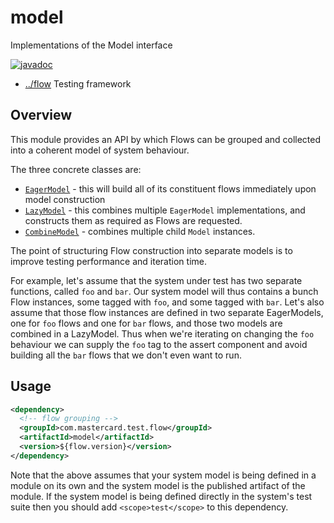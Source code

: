 
<!-- title start -->

# model

Implementations of the Model interface

[![javadoc](https://javadoc.io/badge2/com.mastercard.test.flow/model/javadoc.svg)](https://javadoc.io/doc/com.mastercard.test.flow/model)

 * [../flow](https://github.com/Mastercard/flow) Testing framework

<!-- title end -->

## Overview

This module provides an API by which Flows can be grouped and collected into a coherent model of system behaviour.

The three concrete classes are:
 * [`EagerModel`][EagerModel] - this will build all of its constituent flows immediately upon model construction
 * [`LazyModel`][LazyModel] - this combines multiple `EagerModel` implementations, and constructs them as required as Flows are requested.
 * [`CombineModel`][CombineModel] - combines multiple child `Model` instances.

The point of structuring Flow construction into separate models is to improve testing performance and iteration time.

For example, let's assume that the system under test has two separate functions, called `foo` and `bar`.
Our system model will thus contains a bunch Flow instances, some tagged with `foo`, and some tagged with `bar`.
Let's also assume that those flow instances are defined in two separate EagerModels, one for `foo` flows and one for `bar` flows, and those two models are combined in a LazyModel. 
Thus when we're iterating on changing the `foo` behaviour we can supply the `foo` tag to the assert component and avoid building all the `bar` flows that we don't even want to run.

<!-- code_link_start -->

[EagerModel]: src/main/java/com/mastercard/test/flow/model/EagerModel.java
[LazyModel]: src/main/java/com/mastercard/test/flow/model/LazyModel.java
[CombineModel]: src/main/java/com/mastercard/test/flow/model/CombineModel.java

<!-- code_link_end -->

## Usage

```xml
<dependency>
  <!-- flow grouping -->
  <groupId>com.mastercard.test.flow</groupId>
  <artifactId>model</artifactId>
  <version>${flow.version}</version>
</dependency>
```

Note that the above assumes that your system model is being defined in a module on its own and the system model is the published artifact of the module.
If the system model is being defined directly in the system's test suite then you should add `<scope>test</scope>` to this dependency.